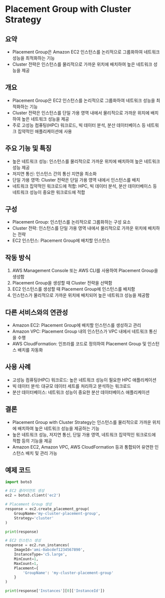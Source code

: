 # Placement Group with Cluster Strategy

## 요약
- Placement Group은 Amazon EC2 인스턴스를 논리적으로 그룹화하여 네트워크 성능을 최적화하는 기능
- Cluster 전략은 인스턴스를 물리적으로 가까운 위치에 배치하여 높은 네트워크 성능을 제공

## 개요
- Placement Group은 EC2 인스턴스를 논리적으로 그룹화하여 네트워크 성능을 최적화하는 기능
- Cluster 전략은 인스턴스를 단일 가용 영역 내에서 물리적으로 가까운 위치에 배치하여 높은 네트워크 성능을 제공
- 주로 고성능 컴퓨팅(HPC) 워크로드, 빅 데이터 분석, 분산 데이터베이스 등 네트워크 집약적인 애플리케이션에 사용

## 주요 기능 및 특징
- 높은 네트워크 성능: 인스턴스를 물리적으로 가까운 위치에 배치하여 높은 네트워크 성능 제공
- 저지연 통신: 인스턴스 간의 통신 지연을 최소화
- 단일 가용 영역: Cluster 전략은 단일 가용 영역 내에서 인스턴스를 배치
- 네트워크 집약적인 워크로드에 적합: HPC, 빅 데이터 분석, 분산 데이터베이스 등 네트워크 성능이 중요한 워크로드에 적합

## 구성
- Placement Group: 인스턴스를 논리적으로 그룹화하는 구성 요소
- Cluster 전략: 인스턴스를 단일 가용 영역 내에서 물리적으로 가까운 위치에 배치하는 전략
- EC2 인스턴스: Placement Group에 배치할 인스턴스

## 작동 방식
1. AWS Management Console 또는 AWS CLI를 사용하여 Placement Group을 생성함
2. Placement Group을 생성할 때 Cluster 전략을 선택함
3. EC2 인스턴스를 생성할 때 Placement Group에 인스턴스를 배치함
4. 인스턴스가 물리적으로 가까운 위치에 배치되어 높은 네트워크 성능을 제공함

## 다른 서비스와의 연관성
- Amazon EC2: Placement Group에 배치할 인스턴스를 생성하고 관리
- Amazon VPC: Placement Group 내의 인스턴스가 VPC 내에서 네트워크 통신을 수행
- AWS CloudFormation: 인프라를 코드로 정의하여 Placement Group 및 인스턴스 배치를 자동화

## 사용 사례
- 고성능 컴퓨팅(HPC) 워크로드: 높은 네트워크 성능이 필요한 HPC 애플리케이션
- 빅 데이터 분석: 대규모 데이터 세트를 처리하고 분석하는 워크로드
- 분산 데이터베이스: 네트워크 성능이 중요한 분산 데이터베이스 애플리케이션

## 결론
- Placement Group with Cluster Strategy는 인스턴스를 물리적으로 가까운 위치에 배치하여 높은 네트워크 성능을 제공하는 기능
- 높은 네트워크 성능, 저지연 통신, 단일 가용 영역, 네트워크 집약적인 워크로드에 적합 등의 기능을 제공
- Amazon EC2, Amazon VPC, AWS CloudFormation 등과 통합되어 유연한 인스턴스 배치 및 관리 가능

## 예제 코드
```python
import boto3

# EC2 클라이언트 생성
ec2 = boto3.client('ec2')

# Placement Group 생성
response = ec2.create_placement_group(
    GroupName='my-cluster-placement-group',
    Strategy='cluster'
)

print(response)

# EC2 인스턴스 생성
response = ec2.run_instances(
    ImageId='ami-0abcdef1234567890',
    InstanceType='c5.large',
    MinCount=1,
    MaxCount=1,
    Placement={
        'GroupName': 'my-cluster-placement-group'
    }
)

print(response['Instances'][0]['InstanceId'])